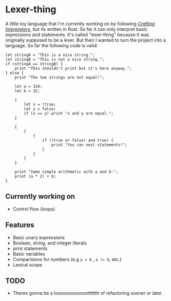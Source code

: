 # Lexer-thing

A little toy language that I'm currently working on by following [*Crafting Interpreters*](https://craftinginterpreters.com/), but its written in Rust. So far it can only interpret basic expressions and statements. It's called "lexer-thing" because it was originally supposed to be a lexer. But then I wanted to turn the project into a language. So far the following code is valid:
```
let stringA = "This is a nice string.";
let stringB = "This is not a nice string.";
if (stringA == stringB) {
    print "This shouldn't print but it's here anyway.";
} else {
    print "The two strings are not equal!";

    let a = 324;
    let b = 32;

    {
        let x = !true;
        let y = false;
        if (x == y) print "x and y are equal.";
    }

    {
        {
            {
                if ((true or false) and true) {
                    print "You can nest statements!";
                }
            }
        }
    }

    print "Some simple arithmetic with a and b:";
    print (a * 2) + b; 
}
```

## Currently working on
- Control flow (loops)
## Features
- Basic unary expressions
- Boolean, string, and integer literals
- print statements
- Basic variables
- Comparisions for numbers (e.g `a > b` , `a != b`, etc.)
- Lexical scope

## TODO
- Theres gonna be a looooooooooootttttttt of refactoring sooner or later.